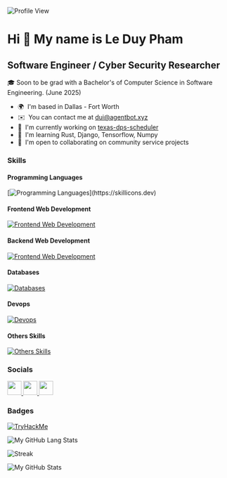 ![Profile View](https://komarev.com/ghpvc/?username=phamleduy04&style=flat-square)

Hi 👋 My name is Le Duy Pham
============================
Software Engineer / Cyber Security Researcher
------------------------------------------------
🎓 Soon to be grad with a Bachelor's of Computer Science in Software Engineering. (June 2025)

* 🌍  I'm based in Dallas - Fort Worth
* ✉️  You can contact me at [dui@agentbot.xyz](mailto:dui@agentbot.xyz)
* 🚀  I'm currently working on [texas-dps-scheduler](http://github.com/phamleduy04/texas-dps-scheduler)
* 🧠  I'm learning Rust, Django, Tensorflow, Numpy
* 🤝  I'm open to collaborating on community service projects

### Skills

#### Programming Languages
[![Programming Languages](https://skillicons.dev/icons?i=js,ts,py,cpp,cs,c,nodejs,java,)](https://skillicons.dev)

#### Frontend Web Development
[![Frontend Web Development](https://skillicons.dev/icons?i=html,css,scss,react,next,jquery,tailwind,bootstrap,vite,mui)](https://skillicons.dev)

#### Backend Web Development
[![Frontend Web Development](https://skillicons.dev/icons?i=express,nest,django,spring,fastapi)](https://skillicons.dev)

#### Databases
[![Databases](https://skillicons.dev/icons?i=mysql,postgres,mongodb,mysql,redis,supabase,prisma)](https://skillicons.dev)

#### Devops
[![Devops](https://skillicons.dev/icons?i=docker,linux,aws,gcp,azure,cloudflare,postman,markdown,git,githubactions)](https://skillicons.dev)

#### Others Skills
[![Others Skills](https://skillicons.dev/icons?i=figma,discord,photoshop,cypress,npm,pnpm,dreamweaver,bots)](https://skillicons.dev)


### Socials

<p align="left"> <a href="https://www.dev.to/phamleduy04" target="_blank" rel="noreferrer"> <picture> <source media="(prefers-color-scheme: dark)" srcset="https://raw.githubusercontent.com/danielcranney/readme-generator/main/public/icons/socials/devdotto-dark.svg" /> <source media="(prefers-color-scheme: light)" srcset="https://raw.githubusercontent.com/danielcranney/readme-generator/main/public/icons/socials/devdotto.svg" /> <img src="https://raw.githubusercontent.com/danielcranney/readme-generator/main/public/icons/socials/devdotto.svg" width="32" height="32" /> </picture> </a> <a href="https://www.github.com/phamleduy04" target="_blank" rel="noreferrer"> <picture> <source media="(prefers-color-scheme: dark)" srcset="https://raw.githubusercontent.com/danielcranney/readme-generator/main/public/icons/socials/github-dark.svg" /> <source media="(prefers-color-scheme: light)" srcset="https://raw.githubusercontent.com/danielcranney/readme-generator/main/public/icons/socials/github.svg" /> <img src="https://raw.githubusercontent.com/danielcranney/readme-generator/main/public/icons/socials/github.svg" width="32" height="32" /> </picture> </a> <a href="https://www.linkedin.com/in/phamleduy04" target="_blank" rel="noreferrer"> <picture> <source media="(prefers-color-scheme: dark)" srcset="https://raw.githubusercontent.com/danielcranney/readme-generator/main/public/icons/socials/linkedin-dark.svg" /> <source media="(prefers-color-scheme: light)" srcset="https://raw.githubusercontent.com/danielcranney/readme-generator/main/public/icons/socials/linkedin.svg" /> <img src="https://raw.githubusercontent.com/danielcranney/readme-generator/main/public/icons/socials/linkedin.svg" width="32" height="32" /> </picture> </a></p>

### Badges

[![TryHackMe](https://tryhackme-badges.s3.amazonaws.com/phamleduy04.png)](https://tryhackme.com/p/phamleduy04)

![My GitHub Lang Stats](https://github-stats.agentbot.xyz/api/top-langs/?username=phamleduy04&theme=tokyonight&layout=compact)

![Streak](https://github-readme-streak-stats.herokuapp.com/?user=phamleduy04&theme=tokyonight&hide_border=true&mode=weekly)

![My GitHub Stats](https://github-stats.agentbot.xyz/api?username=phamleduy04&count_private=true&show_icons=true&theme=tokyonight)


